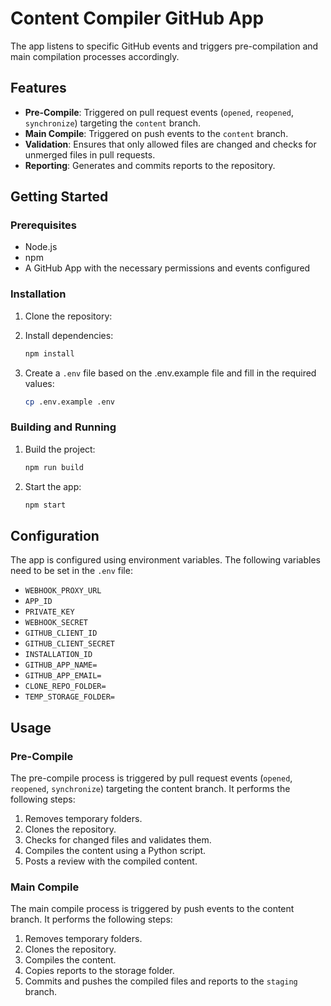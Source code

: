 # Content Compiler GitHub App

The app listens to specific GitHub events and triggers pre-compilation and main compilation processes accordingly.

## Features
- **Pre-Compile**: Triggered on pull request events (`opened`, `reopened`, `synchronize`) targeting the `content` branch.
- **Main Compile**: Triggered on push events to the `content` branch.
- **Validation**: Ensures that only allowed files are changed and checks for unmerged files in pull requests.
- **Reporting**: Generates and commits reports to the repository.

## Getting Started
### Prerequisites
- Node.js
- npm
- A GitHub App with the necessary permissions and events configured

### Installation
1. Clone the repository:

2. Install dependencies:
    ```sh
    npm install
    ```

3. Create a `.env` file based on the .env.example file and fill in the required values:
    ```sh
    cp .env.example .env
    ```

### Building and Running

1. Build the project:
    ```sh
    npm run build
    ```

2. Start the app:
    ```sh
    npm start
    ```

## Configuration

The app is configured using environment variables. The following variables need to be set in the `.env` file:

- `WEBHOOK_PROXY_URL`
- `APP_ID`
- `PRIVATE_KEY`
- `WEBHOOK_SECRET`
- `GITHUB_CLIENT_ID`
- `GITHUB_CLIENT_SECRET`
- `INSTALLATION_ID`
- `GITHUB_APP_NAME=`
- `GITHUB_APP_EMAIL=`
- `CLONE_REPO_FOLDER=`
- `TEMP_STORAGE_FOLDER=`

## Usage
### Pre-Compile
The pre-compile process is triggered by pull request events (`opened`, `reopened`, `synchronize`) targeting the content branch. It performs the following steps:

1. Removes temporary folders.
2. Clones the repository.
3. Checks for changed files and validates them.
4. Compiles the content using a Python script.
5. Posts a review with the compiled content.

### Main Compile

The main compile process is triggered by push events to the content branch. It performs the following steps:

1. Removes temporary folders.
2. Clones the repository.
3. Compiles the content.
4. Copies reports to the storage folder.
5. Commits and pushes the compiled files and reports to the `staging` branch.
